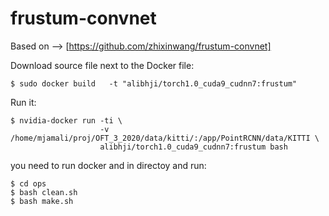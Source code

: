 # frustum-convnet
 Based on --> [https://github.com/zhixinwang/frustum-convnet]

Download source file next to the Docker file:
```
$ sudo docker build   -t "alibhji/torch1.0_cuda9_cudnn7:frustum"
``` 


Run it:
``` 
$ nvidia-docker run -ti \
                    -v /home/mjamali/proj/OFT_3_2020/data/kitti/:/app/PointRCNN/data/KITTI \  
                    alibhji/torch1.0_cuda9_cudnn7:frustum bash 
``` 


you need to run docker and in directoy and run:
``` 
$ cd ops
$ bash clean.sh
$ bash make.sh
``` 